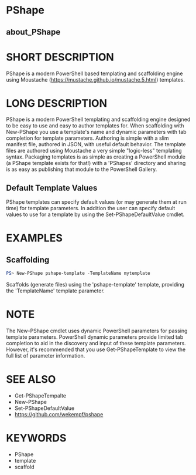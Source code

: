 # PShape
## about_PShape

# SHORT DESCRIPTION

PShape is a modern PowerShell based templating and scaffolding engine using Moustache (https://mustache.github.io/mustache.5.html) templates.

# LONG DESCRIPTION

PShape is a modern PowerShell templating and scaffolding engine designed to be easy to use and easy to author templates for. When scaffolding with New-PShape you use a template's name and dynamic parameters with tab completion for template parameters. Authoring is simple with a slim manifest file, authored in JSON, with useful default behavior. The template files are authored using Moustache a very simple "logic-less" templating syntax. Packaging templates is as simple as creating a PowerShell module (a PShape template exists for that!) with a 'PShapes' directory and sharing is as easy as publishing that module to the PowerShell Gallery.

## Default Template Values

PShape templates can specify default values (or may generate them at run time) for template parameters. In addition the user can specify default values to use for a template by using the Set-PShapeDefaultValue cmdlet.

# EXAMPLES

## Scaffolding

```PowerShell
PS> New-PShape pshape-template -TemplateName mytemplate
```

Scaffolds (generate files) using the 'pshape-template' template, providing the 'TemplateName' template parameter.

# NOTE

The New-PShape cmdlet uses dynamic PowerShell parameters for passing template parameters. PowerShell dynamic parameters provide limited tab completion to aid in the discovery and input of these template parameters. However, it's recommended that you use Get-PShapeTemplate to view the full list of parameter information.

# SEE ALSO

- Get-PShapeTempalte
- New-PShape
- Set-PShapeDefaultValue
- https://github.com/wekempf/pshape

# KEYWORDS

- PShape
- template
- scaffold
